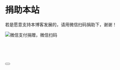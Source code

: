 
#  捐助本站

若是愿意支持本博客发展的，请用微信扫码捐助下，谢谢！

![微信支付捐赠，微信扫码](https://kyun.ltyuanfang.cn/tc/2020/11/14/f9fb490757d5f.png)

<link
  rel="stylesheet"
  href="https://cdn.jsdelivr.net/npm/mdui@1.0.0/dist/css/mdui.min.css"
  integrity="sha384-2PJ2u4NYg6jCNNpv3i1hK9AoAqODy6CdiC+gYiL2DVx+ku5wzJMFNdE3RoWfBIRP"
  crossorigin="anonymous"
/>
<script
  src="https://cdn.jsdelivr.net/npm/mdui@1.0.0/dist/js/mdui.min.js"
  integrity="sha384-aB8rnkAu/GBsQ1q6dwTySnlrrbhqDwrDnpVHR2Wgm8pWLbwUnzDcIROX3VvCbaK+"
  crossorigin="anonymous"
></script>
<script src="https://sdk.jinrishici.com/v2/browser/jinrishici.js" charset="utf-8"></script>
<div class="mdui-container">
  <br>
  <br>
  <br>
  <br>
  <button href="javascript:location.reload(true)" class="mdui-btn mdui-btn-raised mdui-color-theme mdui-ripple mdui-center mdui-hoverable" id=jinrishici-sentence > </button>
</div>
